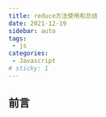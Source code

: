 ```yaml
---
title: reduce方法使用和总结
date: 2021-12-19
sidebar: auto
tags: 
 - js
categories:
 - Javascript
# sticky: 1
---
```


## 前言